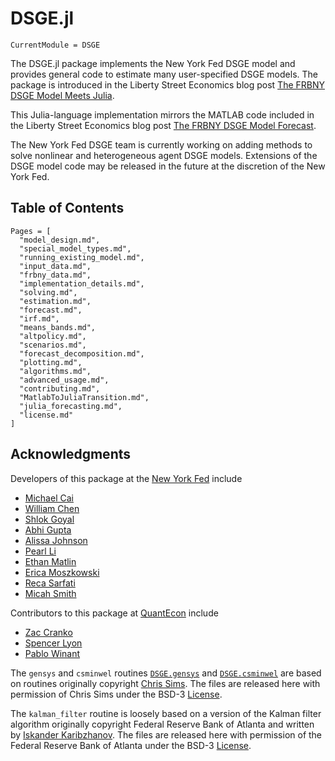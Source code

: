 # DSGE.jl

```@meta
CurrentModule = DSGE
```

The DSGE.jl package implements the New York Fed DSGE model and provides
general code to estimate many user-specified DSGE models. The package is
introduced in the Liberty Street Economics blog post
[The FRBNY DSGE Model Meets Julia](http://libertystreeteconomics.newyorkfed.org/2015/12/the-frbny-dsge-model-meets-julia.html).

This Julia-language implementation mirrors the MATLAB code included in the
Liberty Street Economics blog post
[The FRBNY DSGE Model Forecast](http://libertystreeteconomics.newyorkfed.org/2015/05/the-frbny-dsge-model-forecast-april-2015.html).

The New York Fed DSGE team is currently working on adding methods to solve nonlinear and
heterogeneous agent DSGE models. Extensions of the DSGE model code may be released
in the future at the discretion of the New York Fed.

## Table of Contents

```@contents
Pages = [
  "model_design.md",
  "special_model_types.md",
  "running_existing_model.md",
  "input_data.md",
  "frbny_data.md",
  "implementation_details.md",
  "solving.md",
  "estimation.md",
  "forecast.md",
  "irf.md",
  "means_bands.md",
  "altpolicy.md",
  "scenarios.md",
  "forecast_decomposition.md",
  "plotting.md",
  "algorithms.md",
  "advanced_usage.md",
  "contributing.md",
  "MatlabToJuliaTransition.md",
  "julia_forecasting.md",
  "license.md"
]
```

## Acknowledgments

Developers of this package at the
[New York Fed](https://www.newyorkfed.org/research) include

* [Michael Cai](https://github.com/caimichael)
* [William Chen](https://github.com/chenwilliam77)
* [Shlok Goyal](https://github.com/ShlokG)
* [Abhi Gupta](https://github.com/abhig94)
* [Alissa Johnson](https://github.com/alissarjohnson)
* [Pearl Li](https://github.com/pearlzli)
* [Ethan Matlin](https://github.com/ethanmatlin)
* [Erica Moszkowski](https://github.com/emoszkowski)
* [Reca Sarfati](https://github.com/rsarfati)
* [Micah Smith](https://github.com/micahjsmith)

Contributors to this package at [QuantEcon](http://quantecon.org) include

* [Zac Cranko](https://github.com/ZacCranko)
* [Spencer Lyon](https://github.com/spencerlyon2)
* [Pablo Winant](http://www.mosphere.fr/)

The `gensys` and `csminwel` routines [`DSGE.gensys`](@ref) and
[`DSGE.csminwel`](@ref) are based on routines originally copyright
[Chris Sims](http://www.princeton.edu/~sims). The files are released here with
permission of Chris Sims under the BSD-3 [License](@ref).

The `kalman_filter` routine is loosely based on a version of the Kalman filter
algorithm originally copyright Federal Reserve Bank of Atlanta and written by
[Iskander Karibzhanov](http://karibzhanov.com). The files are released here with
permission of the Federal Reserve Bank of Atlanta under the BSD-3
[License](@ref).
